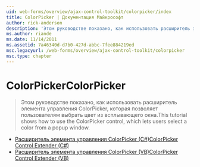 ```yaml
---
uid: web-forms/overview/ajax-control-toolkit/colorpicker/index
title: ColorPicker | Документация Майкрософт
author: rick-anderson
description: 'Этом руководстве показано, как использовать расширитель элемента управления ColorPicker, которая позволяет пользователям выбрать цвет из всплывающего окна.'
ms.author: riande
ms.date: 11/14/2011
ms.assetid: 7a46340d-d7b0-427d-abbc-7fee884219ed
msc.legacyurl: /web-forms/overview/ajax-control-toolkit/colorpicker
msc.type: chapter
---
```

<a name="colorpicker"></a><span data-ttu-id="2229e-103">ColorPicker</span><span class="sxs-lookup"><span data-stu-id="2229e-103">ColorPicker</span></span>
====================
> <span data-ttu-id="2229e-104">Этом руководстве показано, как использовать расширитель элемента управления ColorPicker, которая позволяет пользователям выбрать цвет из всплывающего окна.</span><span class="sxs-lookup"><span data-stu-id="2229e-104">This tutorial shows how to use the ColorPicker control, which lets users select a color from a popup window.</span></span>


- [<span data-ttu-id="2229e-105">Расширитель элемента управления ColorPicker (C#)</span><span class="sxs-lookup"><span data-stu-id="2229e-105">ColorPicker Control Extender (C#)</span></span>](using-the-colorpicker-control-extender-cs.md)
- [<span data-ttu-id="2229e-106">Расширитель элемента управления ColorPicker (VB)</span><span class="sxs-lookup"><span data-stu-id="2229e-106">ColorPicker Control Extender (VB)</span></span>](using-the-colorpicker-control-extender-vb.md)

